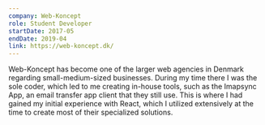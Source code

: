 ```yaml
---
company: Web-Koncept
role: Student Developer
startDate: 2017-05
endDate: 2019-04
link: https://web-koncept.dk/
---
```


Web-Koncept has become one of the larger web agencies in Denmark regarding
small-medium-sized businesses. During my time there I was the sole coder,
which led to me creating in-house tools, such as the Imapsync App, an email
transfer app client that they still use. This is where I had gained my
initial experience with React, which I utilized extensively at the time to
create most of their specialized solutions.
